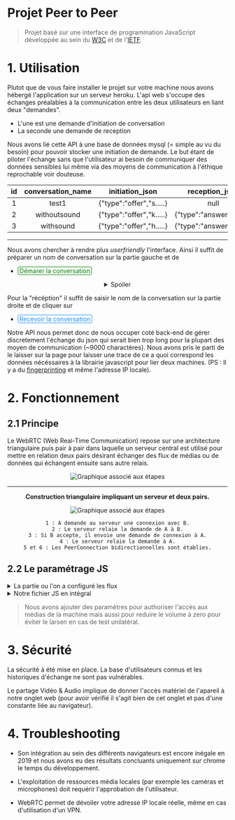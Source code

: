 # **Projet Peer to Peer**
> Projet basé sur une interface de programmation JavaScript développée au sein du [W3C](https://www.w3.org/) et de l'[IETF](https://www.ietf.org/).

# 1. Utilisation

Plutot que de vous faire installer le projet sur votre machine nous avons hébergé l'application sur un serveur heroku. L'api web s'occupe des échanges préalables à la communication entre les deux utilisateurs en liant deux "demandes".
- L'une est une demande d'initiation de conversation
- La seconde une demande de reception

Nous avons lié cette API à une base de données mysql (= simple au vu du besoin) pour pouvoir stocker une initiation de demande. Le but étant de piloter l'échange sans que l'utilisateur ai besoin de communiquer des données sensibles lui même via des moyens de communication à l'éthique reprochable voir douteuse. 

| id 	| conversation_name 	|      initiation_json     	|       reception_json      	|
|:--:	|:-----------------:	|:------------------------:	|:-------------------------:	|
| 1  	| test1             	| {"type":"offer","s.....} 	| null 	|
| 2  	| withoutsound            	| {"type":"offer","k.....} 	| {"type":"answer","s.....} 	|
| 3  	| withsound          	| {"type":"offer","h.....} 	| {"type":"answer","s.....} 	|

<hr>

Nous avons chercher à rendre plus *userfriendly* l'interface. Ainsi il suffit de préparer un nom de conversation sur la partie gauche et de   
- <span style="color:green;border:0.5px solid;border-radius:3px;padding:0px 3px">Démarer la conversation</span>
<center>
<details>
    <summary>Spoiler</summary>
    <span style="color:grey">la gauche c'est la main ou le pouce est à droite.</span>
</details>  
</center>

Pour la "récéption" il suffit de saisir le nom de la conversation sur la partie droite et de cliquer sur 
- <span style="color:dodgerblue;border:0.5px solid;border-radius:3px;padding:0px 3px">Recevoir la conversation</span>

Notre API nous permet donc de nous occuper coté back-end de gérer discretement l'échange du json qui serait bien trop long pour la plupart des moyen de communication (~9000 charactères). Nous avons pris le parti de le laisser sur la page pour laisser une trace de ce a quoi correspond les données nécéssaires à la librairie javascript pour lier deux machines. (PS : Il y a du [<span style="text-decoration:underline">fingerprinting</span>](https://en.wikipedia.org/wiki/Device_fingerprint) et même l'adresse IP locale).




# 2. Fonctionnement

## 2.1 Principe
Le WebRTC (Web Real-Time Communication) repose sur une architecture triangulaire puis pair à pair dans laquelle un serveur central est utilisé pour mettre en relation deux pairs désirant échanger des flux de médias ou de données qui échangent ensuite sans autre relais.
<center> 

![Graphique associé aux étapes](https://upload.wikimedia.org/wikipedia/commons/thumb/9/97/Webrtc_triangle_architecture.svg/330px-Webrtc_triangle_architecture.svg.png)

</center>
<hr>

<center> 

**Construction triangulaire impliquant un serveur et deux pairs.**

![Graphique associé aux étapes](https://upload.wikimedia.org/wikipedia/commons/thumb/a/ae/Etablissement_d%27une_connexion_par_WebRTC.svg/330px-Etablissement_d%27une_connexion_par_WebRTC.svg.png)

    1 : A demande au serveur une connexion avec B.
    2 : Le serveur relaie la demande de A à B.
    3 : Si B accepte, il envoie une demande de connexion à A.
    4 : Le serveur relaie la demande à A.
    5 et 6 : Les PeerConnection bidirectionnelles sont établies.
</center>

## 2.2 Le paramétrage JS


<details>
    <summary>La partie ou l'on a configuré les flux</summary>  

```JS
navigator.getUserMedia({
            video: true,
            audio: true
        }, function(stream){
            let p = new SimplePeer({
                initiator: initiator,
                stream: stream,
                trickle: false
            });
            bindEvents(p,initiator,nameConversation);
            let emmitterVideo = document.querySelector('#emitter-video');
            emmitterVideo.volume = 0;
            emmitterVideo.srcObject = stream;
            emmitterVideo.play()
        }, function() {})
```

</details> 
<details>
    <summary>Notre fichier JS en intégral</summary>  

```JS
// Appel ajax vers l'api afin de pouvoir récupérer les offres des utlisateurs a et b
var apiPeer = $.ajax({
    url: 'https://api-peer-good.herokuapp.com/api/api_peer_infos', // La ressource ciblée
    type: 'GET',
    dataType: "json",
    async: false, // Mode synchrone,
    data: 'total',
    success: function(data) {
        return data;
    }
}).responseJSON
console.log(apiPeer);

/**
 * Permet de récupérer l'offre de l'utilisateur b
 * 
 * @param {*} nameConversation 
 */
function findUserBresponse(nameConversation) {
    return $.ajax({
        url: 'https://api-peer-good.herokuapp.com/api/find-user-b-response', // La ressource ciblée
        type: 'post',
        dataType: "json",
        async: false, // Mode synchrone,
        data: JSON.stringify({
            "name_conversation": nameConversation
        }),
        success: function(datas) {
            return datas;
        }
    }).responseJSON
}

/**
 * Permet de lancer le stream
 * 
 * @param {*} p 
 * @param {*} initiator 
 * @param {*} nameConversation 
 */
function bindEvents(p, initiator, nameConversation) {
    p.on('error', function(err) {
        console.log('error', err);
    })

    p.on('signal', function(data) {
        if (initiator) {
            $.ajax({
                url: 'https://api-peer-good.herokuapp.com/api/set-user-a', // La ressource ciblée
                type: 'post',
                dataType: "json",
                async: false, // Mode synchrone,
                data: JSON.stringify({
                    "name_conversation": nameConversation,
                    "user_a": data
                }),
                success: function(datas) {
                    return datas;
                }
            })
        } else {
            $.ajax({
                url: 'https://api-peer-good.herokuapp.com/api/set-user-b', // La ressource ciblée
                type: 'post',
                dataType: "json",
                async: false, // Mode synchrone,
                data: JSON.stringify({
                    "name_conversation": nameConversation,
                    "user_b": data
                }),
                success: function(datas) {
                    return datas;
                }
            })
        }

        document.querySelector('#offer').textContent = JSON.stringify(data);
    })

    p.on('stream', function(stream) {
        let receiverVideo = document.querySelector('#receiver-video');
        receiverVideo.volume = 0;
        receiverVideo.srcObject = stream;
        receiverVideo.play()
    })

    if (!initiator) {
        let userA = $.ajax({
            url: 'https://api-peer-good.herokuapp.com/api/get-user-a', // La ressource ciblée
            type: 'post',
            dataType: "json",
            async: false, // Mode synchrone,
            data: JSON.stringify({
                "name_conversation": nameConversation
            }),
            success: function(datas) {
                return datas;
            }
        }).responseJSON

        document.querySelector('#text-area').value = JSON.stringify(userA);

        p.signal(JSON.parse(document.querySelector('#text-area').value))

        let answer = document.querySelector('#offer').value

        setTimeout(function() {
            $.ajax({
                url: 'https://api-peer-good.herokuapp.com/api/set-answer', // La ressource ciblée
                type: 'post',
                dataType: "json",
                async: false, // Mode synchrone,
                data: JSON.stringify({
                    "name_conversation": nameConversation,
                    "answer": answer
                }),
                success: function(datas) {
                    return datas;
                }
            })
        }, 2000)
    }

    if (initiator) {
        let flag = false;

        setInterval(function() {
            if (!flag) {
                if (findUserBresponse(nameConversation) != false) {
                    let answer = $.ajax({
                        url: 'https://api-peer-good.herokuapp.com/api/get-user-b', // La ressource ciblée
                        type: 'post',
                        dataType: "json",
                        async: false, // Mode synchrone,
                        data: JSON.stringify({
                            "name_conversation": nameConversation
                        }),
                        success: function(datas) {
                            return datas;
                        }
                    }).responseJSON

                    console.log(answer)

                    document.querySelector('#text-area').value = JSON.stringify(answer);

                    p.signal(JSON.parse(document.querySelector('#text-area').value))
                    flag = true;
                }
            }
        }, 2000)

    }
}

/**
 * Permet de lancer le peer-to-peer
 * 
 * @param {*} initiator 
 * @param {*} nameConversation 
 */
function startPeer(initiator, nameConversation) {
    if (navigator.userAgent.indexOf("Firefox") != -1) {
        navigator.mediaDevices.getUserMedia({
            video: true,
            audio: true
        }).then(function(stream) {
            let p = new SimplePeer({
                initiator: initiator,
                stream: stream,
                trickle: false
            });
            bindEvents(p, initiator, nameConversation);
            let emmitterVideo = document.querySelector('#emitter-video');
            emmitterVideo.volume = 0;
            emmitterVideo.srcObject = stream;
            emmitterVideo.play()
        }).catch(function(err) {
            console.log(err)
        })
    } else {
        navigator.getUserMedia({
            video: true,
            audio: true
        }, function(stream) {
            let p = new SimplePeer({
                initiator: initiator,
                stream: stream,
                trickle: false
            });
            bindEvents(p, initiator, nameConversation);
            let emmitterVideo = document.querySelector('#emitter-video');
            emmitterVideo.volume = 0;
            emmitterVideo.srcObject = stream;
            emmitterVideo.play()
        }, function() {})
    }

}

// Lancer la conversation
document.querySelector('#start').addEventListener('click', function(e) {
    var nameConversation = document.querySelector('#input-offer').value
    startPeer(true, nameConversation);
});

// Récupérer la conversation
document.querySelector('#receive').addEventListener('click', function(e) {
    var nameConversation = document.querySelector('#input-receive').value
    startPeer(false, nameConversation);
});
```

</details> 

>Nous avons ajouter des paramètres pour authoriser l'accès aux médias de la machine mais aussi pour reduire le volume à zero pour éviter le larsen en cas de test unilatéral.

# 3. Sécurité
La sécurité à été mise en place. La base d'utilisateurs connus et les historiques d'échange ne sont pas vulnérables. 

Le partage Vidéo & Audio implique de donner l'accès matériel de l'apareil à notre onglet web (pour avoir vérifié il s'agit bien de cet onglet et pas d'une constante liée au navigateur).

# 4. Troubleshooting
- Son intégration au sein des différents navigateurs est encore inégale en 2019 et nous avons eu des résultats concluants uniquement sur chrome le temps du développement.

- L'exploitation de ressources média locales (par exemple les caméras et microphones) doit requérir l'approbation de l'utilisateur.

- WebRTC permet de dévoiler votre adresse IP locale réelle, même en cas d'utilisation d'un VPN.